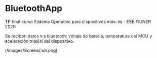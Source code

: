 # BluetoothApp
TP final curso Sistema Operativo para dispositivos móviles - ESE FIUNER 2020

Se reciben datos vía bluetooth; voltaje de batería, temperatura del MCU y aceleración triaxial del dispositivo.

(/images/Screenshot.png)
